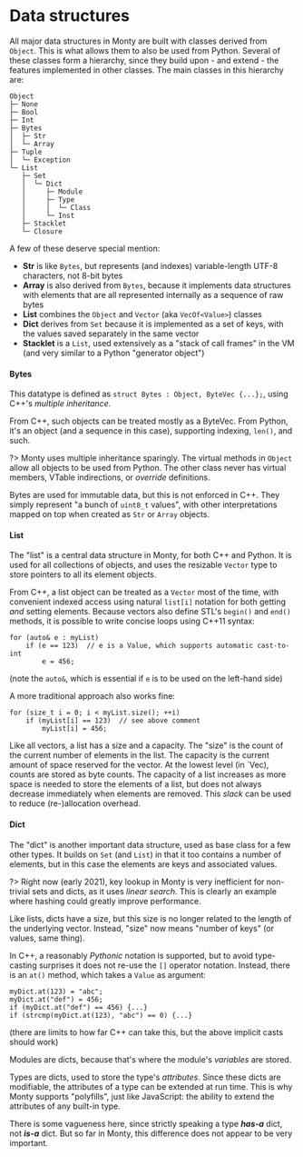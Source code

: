 # Data structures

All major data structures in Monty are built with classes derived from `Object`.
This is what allows them to also be used from Python. Several of these classes form a
hierarchy, since they build upon - and extend - the features implemented in
other classes. The main classes in this hierarchy are:

```
Object
├─ None
├─ Bool
├─ Int
├─ Bytes
│  ├─ Str
│  └─ Array
├─ Tuple
│  └─ Exception
└─ List
   ├─ Set
   │  └─ Dict
   │     ├─ Module
   │     ├─ Type
   │     │  └─ Class
   │     └─ Inst
   ├─ Stacklet
   └─ Closure
```

A few of these deserve special mention:

* **Str** is like `Bytes`, but represents (and indexes) variable-length UTF-8
  characters, not 8-bit bytes
* **Array** is also derived from `Bytes`, because it implements data structures
  with elements that are all represented internally as a sequence of raw bytes
* **List** combines the `Object` and `Vector` (aka `VecOf<Value>`) classes
* **Dict** derives from `Set` because it is implemented as a set of keys, with
  the values saved separately in the same vector
* **Stacklet** is a `List`, used extensively as a "stack of call frames" in
  the VM (and very similar to a Python "generator object")

#### Bytes

This datatype is defined as `struct Bytes : Object, ByteVec {...};`,
using C++'s _multiple inheritance_.

From C++, such objects can be treated mostly as a ByteVec. From Python, it's an
object (and a sequence in this case), supporting indexing, `len()`, and such.

?> Monty uses multiple inheritance sparingly.  The virtual methods in `Object`
allow all objects to be used from Python. The other class never has
virtual members, VTable indirections, or _override_ definitions.

Bytes are used for immutable data, but this is not enforced in C++. They simply
represent "a bunch of `uint8_t` values", with other interpretations mapped on
top when created as `Str` or `Array` objects.

#### List

The "list" is a central data structure in Monty, for both C++ and Python. It is
used for all collections of objects, and uses the resizable `Vector` type to
store pointers to all its element objects.

From C++, a list object can be treated as a `Vector` most of the time, with
convenient indexed access using natural `list[i]` notation for both getting
_and_ setting elements. Because vectors also define STL's `begin()` and
`end()` methods, it is possible to write concise loops using C++11 syntax:

```
for (auto& e : myList)
    if (e == 123)  // e is a Value, which supports automatic cast-to-int
        e = 456;
```

(note the `auto&`, which is essential if `e` is to be used on the left-hand
side)

A more traditional approach also works fine:

```
for (size_t i = 0; i < myList.size(); ++i)
    if (myList[i] == 123)  // see above comment
        myList[i] = 456;
```

Like all vectors, a list has a size and a capacity. The "size" is the count of
the current number of elements in the list. The capacity is the current amount
of space reserved for the vector. At the lowest level (in `Vec), counts are
stored as byte counts. The capacity of a list increases as more space is needed
to store the elements of a list, but does not always decrease immediately when
elements are removed. This _slack_ can be used to reduce (re-)allocation
overhead.

#### Dict

The "dict" is another important data structure, used as base class for a few
other types. It builds on `Set` (and `List`) in that it too contains a number of
elements, but in this case the elements are keys and associated values.

?> Right now (early 2021), key lookup in Monty is very inefficient for
non-trivial sets and dicts, as it uses _linear search_. This is clearly an example where
hashing could greatly improve performance.

Like lists, dicts have a size, but this size is no longer related to the length
of the underlying vector. Instead, "size" now means "number of keys" (or values,
same thing).

In C++, a reasonably _Pythonic_ notation is supported, but to avoid type-casting
surprises it does not re-use the `[]` operator notation. Instead, there is an
`at()` method, which takes a `Value` as argument:

```
myDict.at(123) = "abc";
myDict.at("def") = 456;
if (myDict.at("def") == 456) {...}
if (strcmp(myDict.at(123), "abc") == 0) {...}
```

(there are limits to how far C++ can take this, but the above implicit casts
should work)

Modules are dicts, because that's where the module's _variables_ are stored.

Types are dicts, used to store the type's _attributes_. Since these dicts are
modifiable, the attributes of a type can be extended at run time. This is why
Monty supports "polyfills", just like JavaScript: the ability to extend the
attributes of any built-in type.

There is some vagueness here, since strictly speaking a type **_has-a_** dict,
not **_is-a_** dict. But so far in Monty, this difference does not appear to be
very important.
